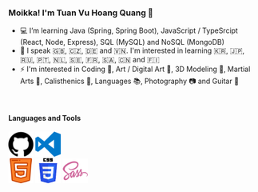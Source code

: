### Moikka! I'm Tuan Vu Hoang Quang 👋
- :computer: I’m learning Java (Spring, Spring Boot), JavaScript / TypeSrcipt (React, Node, Express), SQL (MySQL) and NoSQL (MongoDB)
- :blue_book: I speak :uk:, :czech_republic:, :de: and :vietnam:. I'm interested in learning :kr:, :jp:, :ru:, :portugal:, :netherlands:, :sweden:, :fr:, :saudi_arabia:, :cn: and :finland: 
- :zap: I'm interested in Coding :scroll:, Art / Digital Art :art:, 3D Modeling :sunrise_over_mountains:, Martial Arts :kimono:, Calisthenics :muscle:, Languages :books:, Photography :camera: and Guitar :musical_score:
<br>

#### Languages and Tools
<p>
  <code><img width="10%" src="img/github.svg"></code>
  <code><img width="10%" src="img/vscode.svg"></code>
  <br>
  <code><img width="10%" src="img/html.svg"></code>
  <code><img width="10%" src="img/css.svg"></code>
  <code><img width="10%" src="img/sass.svg"></code>
</p>
<!--
**Niyutoraru/Niyutoraru** is a ✨ _special_ ✨ repository because its `README.md` (this file) appears on your GitHub profile.

Here are some ideas to get you started:

- 🔭 I’m currently working on ...
- 🌱 I’m currently learning ...
- 👯 I’m looking to collaborate on ...
- 🤔 I’m looking for help with ...
- 💬 Ask me about ...
- 📫 How to reach me: ...
- 😄 Pronouns: ...
- ⚡ Fun fact: ...
-->
